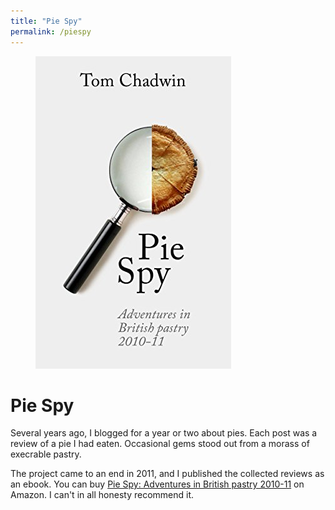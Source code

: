 ```yaml
---
title: "Pie Spy"
permalink: /piespy
---
```

<figure class="floatright">
    <a href="https://www.amazon.co.uk/Pie-Spy-Adventures-British-2010-11-ebook/dp/B01IW69040/ref=as_li_ss_tl?ie=UTF8&linkCode=ll1&tag=piespyadvei0c-21&linkId=76f7ea0f97d3e3337750e6aad2742d6b&language=en_GB">
        <img src="/assets/pics/PieSpy.jpg" alt="Pie Spy" />
    </a>
</figure>

# Pie Spy

Several years ago, I blogged for a year or two about pies. Each post was a 
review of a pie I had eaten. Occasional gems stood out from a morass of 
execrable pastry.

The project came to an end in 2011, and I published the collected reviews as 
an ebook. You can buy [Pie Spy: Adventures in British pastry 
2010-11](https://www.amazon.co.uk/Pie-Spy-Adventures-British-2010-11-ebook/dp/B01IW69040/ref=as_li_ss_tl?ie=UTF8&linkCode=ll1&tag=piespyadvei0c-21&linkId=76f7ea0f97d3e3337750e6aad2742d6b&language=en_GB) 
on Amazon. I can't in all honesty recommend it.
